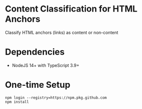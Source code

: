 # Content Classification for HTML Anchors

Classify HTML anchors (links) as content or non-content

# Dependencies

* NodeJS 14+ with TypeScript 3.9+

# One-time Setup

    npm login --registry=https://npm.pkg.github.com
    npm install

